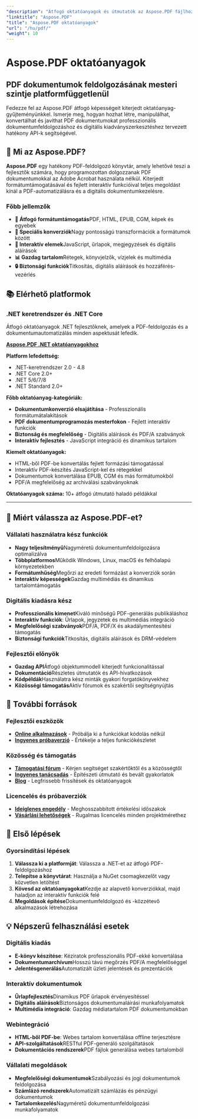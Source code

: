 ```yaml
---
"description": "Átfogó oktatóanyagok és útmutatók az Aspose.PDF fájlhoz különböző platformokon. Sajátítsa el PDF dokumentumok létrehozásának, kezelésének, konvertálásának és interaktív funkcióinak mesteri szintjét kiterjedt oktatóanyag-gyűjteményünkkel."
"linktitle": "Aspose.PDF"
"title": "Aspose.PDF oktatóanyagok"
"url": "/hu/pdf/"
"weight": 10
---
```


# Aspose.PDF oktatóanyagok

## PDF dokumentumok feldolgozásának mesteri szintje platformfüggetlenül

Fedezze fel az Aspose.PDF átfogó képességeit kiterjedt oktatóanyag-gyűjteményünkkel. Ismerje meg, hogyan hozhat létre, manipulálhat, konvertálhat és javíthat PDF dokumentumokat professzionális dokumentumfeldolgozáshoz és digitális kiadványszerkesztéshez tervezett hatékony API-k segítségével.

## 🚀 Mi az Aspose.PDF?

**Aspose.PDF** egy hatékony PDF-feldolgozó könyvtár, amely lehetővé teszi a fejlesztők számára, hogy programozottan dolgozzanak PDF dokumentumokkal az Adobe Acrobat használata nélkül. Kiterjedt formátumtámogatásával és fejlett interaktív funkcióival teljes megoldást kínál a PDF-automatizálásra és a digitális dokumentumkezelésre.

### Főbb jellemzők
- **📄 Átfogó formátumtámogatás**PDF, HTML, EPUB, CGM, képek és egyebek
- **🔄 Speciális konverziók**Nagy pontosságú transzformációk a formátumok között
- **🎨 Interaktív elemek**JavaScript, űrlapok, megjegyzések és digitális aláírások
- **📊 Gazdag tartalom**Rétegek, könyvjelzők, vízjelek és multimédia
- **🔒 Biztonsági funkciók**Titkosítás, digitális aláírások és hozzáférés-vezérlés

## 📚 Elérhető platformok

### .NET keretrendszer és .NET Core
Átfogó oktatóanyagok .NET fejlesztőknek, amelyek a PDF-feldolgozás és a dokumentumautomatizálás minden aspektusát lefedik.

**[Aspose.PDF .NET oktatóanyagokhoz](./net/)**

**Platform lefedettség:**
- .NET-keretrendszer 2.0 - 4.8
- .NET Core 2.0+
- .NET 5/6/7/8
- .NET Standard 2.0+

**Főbb oktatóanyag-kategóriák:**
- **Dokumentumkonverzió elsajátítása** - Professzionális formátumátalakítások
- **PDF dokumentumprogramozás mesterfokon** - Fejlett interaktív funkciók
- **Biztonság és megfelelőség** - Digitális aláírások és PDF/A szabványok
- **Interaktív fejlesztés** - JavaScript integráció és dinamikus tartalom

**Kiemelt oktatóanyagok:**
- HTML-ből PDF-be konvertálás fejlett formázási támogatással
- Interaktív PDF-készítés JavaScript-kel és rétegekkel
- Dokumentumok konvertálása EPUB, CGM és más formátumokból
- PDF/A megfelelőség az archiválási szabványoknak

**Oktatóanyagok száma:** 10+ átfogó útmutató haladó példákkal

---

## 🎯 Miért válassza az Aspose.PDF-et?

### **Vállalati használatra kész funkciók**
- **Nagy teljesítményű**Nagyméretű dokumentumfeldolgozásra optimalizálva
- **Többplatformos**Működik Windows, Linux, macOS és felhőalapú környezetekben
- **Formátumhűség**Megőrzi az eredeti formázást a konverziók során
- **Interaktív képességek**Gazdag multimédiás és dinamikus tartalomtámogatás

### **Digitális kiadásra kész**
- **Professzionális kimenet**Kiváló minőségű PDF-generálás publikáláshoz
- **Interaktív funkciók**: Űrlapok, jegyzetek és multimédiás integráció
- **Megfelelőségi szabványok**PDF/A, PDF/X és akadálymentesítési támogatás
- **Biztonsági funkciók**Titkosítás, digitális aláírások és DRM-védelem

### **Fejlesztői előnyök**
- **Gazdag API**Átfogó objektummodell kiterjedt funkcionalitással
- **Dokumentáció**Részletes útmutatók és API-hivatkozások
- **Kódpéldák**Használatra kész minták gyakori forgatókönyvekhez
- **Közösségi támogatás**Aktív fórumok és szakértői segítségnyújtás

## 🔗 További források

### **Fejlesztői eszközök**
- **[Online alkalmazások](https://products.aspose.app/pdf/family)** - Próbálja ki a funkciókat kódolás nélkül
- **[Ingyenes próbaverzió](https://releases.aspose.com/pdf/net/)** - Értékelje a teljes funkciókészletet

### **Közösség és támogatás**
- **[Támogatási fórum](https://forum.aspose.com/c/pdf/10)** - Kérjen segítséget szakértőktől és a közösségtől
- **[Ingyenes tanácsadás](https://aspose.com/consulting)** - Építészeti útmutató és bevált gyakorlatok
- **[Blog](https://blog.aspose.com/category/pdf/)** - Legfrissebb frissítések és oktatóanyagok

### **Licencelés és próbaverziók**
- **[Ideiglenes engedély](https://conholdate.com/temporary-license/)** - Meghosszabbított értékelési időszakok
- **[Vásárlási lehetőségek](https://conholdate.com/purchase/)** - Rugalmas licencelés minden projektmérethez

## 🚀 Első lépések

### Gyorsindítási lépések
1. **Válassza ki a platformját**: Válassza a .NET-et az átfogó PDF-feldolgozáshoz
2. **Telepítse a könyvtárat**: Használja a NuGet csomagkezelőt vagy közvetlen letöltést
3. **Kövesd az oktatóanyagokat**Kezdje az alapvető konverziókkal, majd haladjon az interaktív funkciók felé
4. **Megoldások építése**Dokumentumfeldolgozó és -közzétevő alkalmazások létrehozása

## 💡 Népszerű felhasználási esetek

### **Digitális kiadás**
- **E-könyv készítése**: Kéziratok professzionális PDF-ekké konvertálása
- **Dokumentumarchívum**Hosszú távú megőrzés PDF/A megfelelőséggel
- **Jelentésgenerálás**Automatizált üzleti jelentések és prezentációk

### **Interaktív dokumentumok**
- **Űrlapfejlesztés**Dinamikus PDF űrlapok érvényesítéssel
- **Digitális aláírások**Biztonságos dokumentumaláírási munkafolyamatok
- **Multimédia integráció**: Gazdag médiatartalom PDF dokumentumokban

### **Webintegráció**
- **HTML-ből PDF-be**: Webes tartalom konvertálása offline terjesztésre
- **API-szolgáltatások**RESTful PDF-generáló szolgáltatások
- **Dokumentációs rendszerek**PDF fájlok generálása webes tartalomból

### **Vállalati megoldások**
- **Megfelelőségi dokumentumok**Szabályozási és jogi dokumentumok feldolgozása
- **Számlázó rendszerek**Automatizált számlázás és pénzügyi dokumentumok
- **Tartalomkezelés**Nagyméretű dokumentumfeldolgozási munkafolyamatok